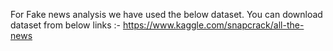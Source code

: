 For Fake news analysis we have used the below dataset. 
You can download dataset from below links :-
https://www.kaggle.com/snapcrack/all-the-news
